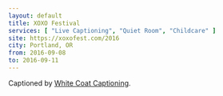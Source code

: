 ```yaml
---
layout: default
title: XOXO Festival
services: [ "Live Captioning", "Quiet Room", "Childcare" ]
site: https://xoxofest.com/2016
city: Portland, OR
from: 2016-09-08
to: 2016-09-11
---
```


Captioned by [White Coat Captioning](http://www.whitecoatcaptioning.com/).
